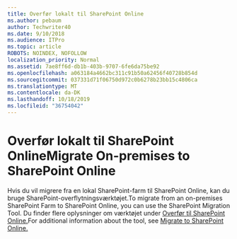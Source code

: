 ```yaml
---
title: Overfør lokalt til SharePoint Online
ms.author: pebaum
author: Techwriter40
ms.date: 9/10/2018
ms.audience: ITPro
ms.topic: article
ROBOTS: NOINDEX, NOFOLLOW
localization_priority: Normal
ms.assetid: 7ae8ff6d-db1b-403b-9707-6fe6da75be92
ms.openlocfilehash: a063184a4662bc311c91b50a62456f40728b854d
ms.sourcegitcommit: 037331d71f06750d972c0b6278b23bb15c4806ca
ms.translationtype: MT
ms.contentlocale: da-DK
ms.lasthandoff: 10/18/2019
ms.locfileid: "36754042"
---
```

# <a name="migrate-on-premises-to-sharepoint-online"></a><span data-ttu-id="ec75f-102">Overfør lokalt til SharePoint Online</span><span class="sxs-lookup"><span data-stu-id="ec75f-102">Migrate On-premises to SharePoint Online</span></span>

<span data-ttu-id="ec75f-103">Hvis du vil migrere fra en lokal SharePoint-farm til SharePoint Online, kan du bruge SharePoint-overflytningsværktøjet.</span><span class="sxs-lookup"><span data-stu-id="ec75f-103">To migrate from an on-premises SharePoint Farm to SharePoint Online, you can use the SharePoint Migration Tool.</span></span> <span data-ttu-id="ec75f-104">Du finder flere oplysninger om værktøjet under [Overfør til SharePoint Online.](https://go.microsoft.com/fwlink/?linkid=2019574)</span><span class="sxs-lookup"><span data-stu-id="ec75f-104">For additional information about the tool, see [Migrate to SharePoint Online.](https://go.microsoft.com/fwlink/?linkid=2019574)</span></span>
  

